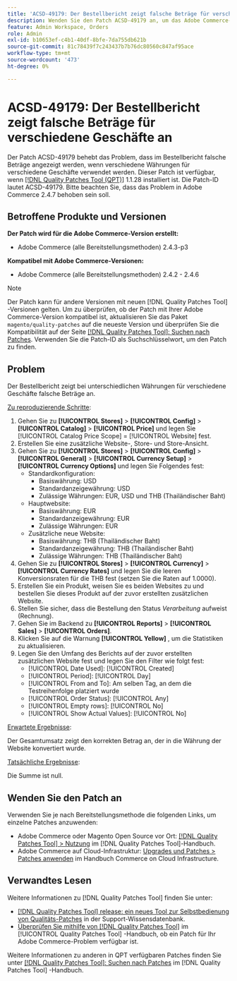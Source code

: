```yaml
---
title: 'ACSD-49179: Der Bestellbericht zeigt falsche Beträge für verschiedene Geschäfte an.'
description: Wenden Sie den Patch ACSD-49179 an, um das Adobe Commerce-Problem zu beheben, bei dem im Bestellbericht falsche Beträge angezeigt werden, wenn verschiedene Währungen für verschiedene Geschäfte verwendet werden.
feature: Admin Workspace, Orders
role: Admin
exl-id: b10653ef-c4b1-40df-8bfe-7da755db621b
source-git-commit: 81c78439f7c243437b7b76dc80560c847af95ace
workflow-type: tm+mt
source-wordcount: '473'
ht-degree: 0%

---
```


# ACSD-49179: Der Bestellbericht zeigt falsche Beträge für verschiedene Geschäfte an

Der Patch ACSD-49179 behebt das Problem, dass im Bestellbericht falsche Beträge angezeigt werden, wenn verschiedene Währungen für verschiedene Geschäfte verwendet werden. Dieser Patch ist verfügbar, wenn [[!DNL Quality Patches Tool (QPT)]](https://experienceleague.adobe.com/en/docs/commerce-knowledge-base/kb/announcements/commerce-announcements/magento-quality-patches-released-new-tool-to-self-serve-quality-patches) 1.1.28 installiert ist. Die Patch-ID lautet ACSD-49179. Bitte beachten Sie, dass das Problem in Adobe Commerce 2.4.7 behoben sein soll.

## Betroffene Produkte und Versionen

**Der Patch wird für die Adobe Commerce-Version erstellt:**

* Adobe Commerce (alle Bereitstellungsmethoden) 2.4.3-p3

**Kompatibel mit Adobe Commerce-Versionen:**

* Adobe Commerce (alle Bereitstellungsmethoden) 2.4.2 - 2.4.6

>[!NOTE]
>
>Der Patch kann für andere Versionen mit neuen [!DNL Quality Patches Tool] -Versionen gelten. Um zu überprüfen, ob der Patch mit Ihrer Adobe Commerce-Version kompatibel ist, aktualisieren Sie das Paket `magento/quality-patches` auf die neueste Version und überprüfen Sie die Kompatibilität auf der Seite [[!DNL Quality Patches Tool]: Suchen nach Patches](https://experienceleague.adobe.com/tools/commerce-quality-patches/index.html). Verwenden Sie die Patch-ID als Suchschlüsselwort, um den Patch zu finden.

## Problem

Der Bestellbericht zeigt bei unterschiedlichen Währungen für verschiedene Geschäfte falsche Beträge an.

<u>Zu reproduzierende Schritte</u>:

1. Gehen Sie zu **[!UICONTROL Stores]** > **[!UICONTROL Config]** > **[!UICONTROL Catalog]** > **[!UICONTROL Price]** und legen Sie [!UICONTROL Catalog Price Scope] = [!UICONTROL Website] fest.
1. Erstellen Sie eine zusätzliche Website-, Store- und Store-Ansicht.
1. Gehen Sie zu **[!UICONTROL Stores]** > **[!UICONTROL Config]** > **[!UICONTROL General]** > **[!UICONTROL Currency Setup]** > **[!UICONTROL Currency Options]** und legen Sie Folgendes fest:
   * Standardkonfiguration:
      * Basiswährung: USD
      * Standardanzeigewährung: USD
      * Zulässige Währungen: EUR, USD und THB (Thailändischer Baht)
   * Hauptwebsite:
      * Basiswährung: EUR
      * Standardanzeigewährung: EUR
      * Zulässige Währungen: EUR
   * Zusätzliche neue Website:
      * Basiswährung: THB (Thailändischer Baht)
      * Standardanzeigewährung: THB (Thailändischer Baht)
      * Zulässige Währungen: THB (Thailändischer Baht)
1. Gehen Sie zu **[!UICONTROL Stores]** > **[!UICONTROL Currency]** > **[!UICONTROL Currency Rates]** und legen Sie die leeren Konversionsraten für die THB fest (setzen Sie die Raten auf 1.0000).
1. Erstellen Sie ein Produkt, weisen Sie es beiden Websites zu und bestellen Sie dieses Produkt auf der zuvor erstellten zusätzlichen Website.
1. Stellen Sie sicher, dass die Bestellung den Status *Verarbeitung* aufweist (Rechnung).
1. Gehen Sie im Backend zu **[!UICONTROL Reports]** > **[!UICONTROL Sales]** > **[!UICONTROL Orders]**.
1. Klicken Sie auf die Warnung **[!UICONTROL Yellow]** , um die Statistiken zu aktualisieren.
1. Legen Sie den Umfang des Berichts auf der zuvor erstellten zusätzlichen Website fest und legen Sie den Filter wie folgt fest:
   * [!UICONTROL Date Used]: [!UICONTROL Created]
   * [!UICONTROL Period]: [!UICONTROL Day]
   * [!UICONTROL From and To]: Am selben Tag, an dem die Testreihenfolge platziert wurde
   * [!UICONTROL Order Status]: [!UICONTROL Any]
   * [!UICONTROL Empty rows]: [!UICONTROL No]
   * [!UICONTROL Show Actual Values]: [!UICONTROL No]

<u>Erwartete Ergebnisse</u>:

Der Gesamtumsatz zeigt den korrekten Betrag an, der in die Währung der Website konvertiert wurde.

<u>Tatsächliche Ergebnisse</u>:

Die Summe ist null.

## Wenden Sie den Patch an

Verwenden Sie je nach Bereitstellungsmethode die folgenden Links, um einzelne Patches anzuwenden:

* Adobe Commerce oder Magento Open Source vor Ort: [[!DNL Quality Patches Tool] > Nutzung](/help/tools/quality-patches-tool/usage.md) im [!DNL Quality Patches Tool]-Handbuch.
* Adobe Commerce auf Cloud-Infrastruktur: [Upgrades und Patches > Patches anwenden](https://experienceleague.adobe.com/docs/commerce-cloud-service/user-guide/develop/upgrade/apply-patches.html) im Handbuch Commerce on Cloud Infrastructure.

## Verwandtes Lesen

Weitere Informationen zu [!DNL Quality Patches Tool] finden Sie unter:

* [[!DNL Quality Patches Tool] release: ein neues Tool zur Selbstbedienung von Qualitäts-Patches](https://experienceleague.adobe.com/en/docs/commerce-knowledge-base/kb/announcements/commerce-announcements/magento-quality-patches-released-new-tool-to-self-serve-quality-patches) in der Support-Wissensdatenbank.
* [Überprüfen Sie mithilfe von  [!DNL Quality Patches Tool]](/help/tools/quality-patches-tool/patches-available-in-qpt/check-patch-for-magento-issue-with-magento-quality-patches.md) im [!UICONTROL Quality Patches Tool] -Handbuch, ob ein Patch für Ihr Adobe Commerce-Problem verfügbar ist.


Weitere Informationen zu anderen in QPT verfügbaren Patches finden Sie unter [[!DNL Quality Patches Tool]: Suchen nach Patches](https://experienceleague.adobe.com/tools/commerce-quality-patches/index.html) im [!DNL Quality Patches Tool] -Handbuch.
